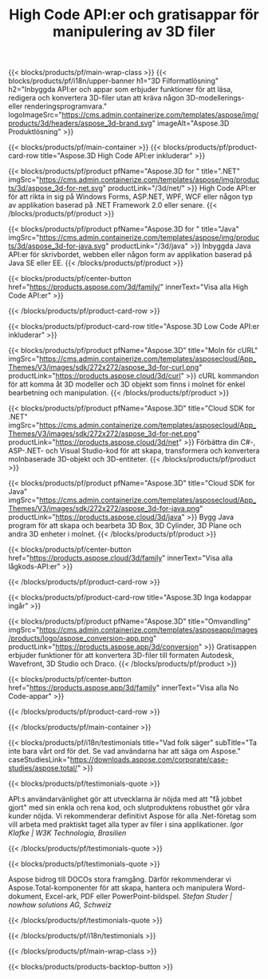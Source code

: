 ﻿---
title: "High Code API:er och gratisappar för manipulering av 3D filer "
weight: 1460
url: /sv/
description: Skapa redigera och konvertera 3D filer. Ingen 3D-modelleringsprogramvara krävs. Arbeta med geometri, scenhierarki, dela eller dela maskor, animera objekt, lägg till en målkamera.
google_site_verification: pJzfspWbY9hmASAU3ozD0x1YVIt8rcjsmkvNtlT8jsM
---
{{< blocks/products/pf/main-wrap-class >}}
{{< blocks/products/pf/i18n/upper-banner h1="3D Filformatlösning" h2="Inbyggda API:er och appar som erbjuder funktioner för att läsa, redigera och konvertera 3D-filer utan att kräva någon 3D-modellerings- eller renderingsprogramvara." logoImageSrc="https://cms.admin.containerize.com/templates/aspose/img/products/3d/headers/aspose_3d-brand.svg" imageAlt="Aspose.3D Produktlösning" >}}

{{< blocks/products/pf/main-container >}}
{{< blocks/products/pf/product-card-row title="Aspose.3D High Code API:er inkluderar" >}}

{{< blocks/products/pf/product pfName="Aspose.3D for " title=".NET" imgSrc="https://cms.admin.containerize.com/templates/aspose/img/products/3d/aspose_3d-for-net.svg" productLink="/3d/net/" >}}
High Code API:er för att rikta in sig på Windows Forms, ASP.NET, WPF, WCF eller någon typ av applikation baserad på .NET Framework 2.0 eller senare.
{{< /blocks/products/pf/product >}}

{{< blocks/products/pf/product pfName="Aspose.3D for " title="Java" imgSrc="https://cms.admin.containerize.com/templates/aspose/img/products/3d/aspose_3d-for-java.svg" productLink="/3d/java" >}}
Inbyggda Java API:er för skrivbordet, webben eller någon form av applikation baserad på Java SE eller EE.
{{< /blocks/products/pf/product >}}

{{< blocks/products/pf/center-button href="https://products.aspose.com/3d/family/" innerText="Visa alla High Code API:er" >}}

{{< /blocks/products/pf/product-card-row >}}

{{< blocks/products/pf/product-card-row title="Aspose.3D Low Code API:er inkluderar" >}}

{{< blocks/products/pf/product pfName="Aspose.3D" title="Moln för cURL" imgSrc="https://cms.admin.containerize.com/templates/asposecloud/App_Themes/V3/images/sdk/272x272/aspose_3d-for-curl.png" productLink="https://products.aspose.cloud/3d/curl" >}}
cURL kommandon för att komma åt 3D modeller och 3D objekt som finns i molnet för enkel bearbetning och manipulation.
{{< /blocks/products/pf/product >}}

{{< blocks/products/pf/product pfName="Aspose.3D" title="Cloud SDK for .NET" imgSrc="https://cms.admin.containerize.com/templates/asposecloud/App_Themes/V3/images/sdk/272x272/aspose_3d-for-net.png" productLink="https://products.aspose.cloud/3d/net" >}}
Förbättra din C#-, ASP-.NET- och Visual Studio-kod för att skapa, transformera och konvertera molnbaserade 3D-objekt och 3D-entiteter.
{{< /blocks/products/pf/product >}}

{{< blocks/products/pf/product pfName="Aspose.3D" title="Cloud SDK for Java" imgSrc="https://cms.admin.containerize.com/templates/asposecloud/App_Themes/V3/images/sdk/272x272/aspose_3d-for-java.png" productLink="https://products.aspose.cloud/3d/java" >}}
Bygg Java program för att skapa och bearbeta 3D Box, 3D Cylinder, 3D Plane och andra 3D enheter i molnet.
{{< /blocks/products/pf/product >}}

{{< blocks/products/pf/center-button href="https://products.aspose.cloud/3d/family" innerText="Visa alla lågkods-API:er" >}}

{{< /blocks/products/pf/product-card-row >}}

{{< blocks/products/pf/product-card-row title="Aspose.3D Inga kodappar ingår" >}}

{{< blocks/products/pf/product pfName="Aspose.3D" title="Omvandling" imgSrc="https://cms.admin.containerize.com/templates/asposeapp/images/products/logo/aspose_conversion-app.png" productLink="https://products.aspose.app/3d/conversion" >}}
Gratisappen erbjuder funktioner för att konvertera 3D-filer till formaten Autodesk, Wavefront, 3D Studio och Draco.
{{< /blocks/products/pf/product >}}

{{< blocks/products/pf/center-button href="https://products.aspose.app/3d/family" innerText="Visa alla No Code-appar" >}}

{{< /blocks/products/pf/product-card-row >}}

{{< /blocks/products/pf/main-container >}}

{{< blocks/products/pf/i18n/testimonials title="Vad folk säger" subTitle="Ta inte bara vårt ord för det. Se vad användarna har att säga om Aspose." caseStudiesLink="https://downloads.aspose.com/corporate/case-studies/aspose.total/" >}}

{{< blocks/products/pf/testimonials-quote >}}
<p class="first">
 API:s användarvänlighet gör att utvecklarna är nöjda med att "få jobbet gjort" med sin enkla och rena kod, och slutproduktens robusthet gör våra kunder nöjda. Vi rekommenderar definitivt Aspose för alla .Net-företag som vill arbeta med praktiskt taget alla typer av filer i sina applikationer.
 <em>
  Igor Klafke | W3K Technologia, Brasilien
 </em>
</p>

{{< /blocks/products/pf/testimonials-quote >}}

{{< blocks/products/pf/testimonials-quote >}}
<p class="second">
 Aspose bidrog till DOCOs stora framgång. Därför rekommenderar vi Aspose.Total-komponenter för att skapa, hantera och manipulera Word-dokument, Excel-ark, PDF eller PowerPoint-bildspel.
 <em>
  Stefan Studer | nowhow solutions AG, Schweiz
 </em>
</p>

{{< /blocks/products/pf/testimonials-quote >}}

{{< /blocks/products/pf/i18n/testimonials >}}

{{< /blocks/products/pf/main-wrap-class >}}

{{< blocks/products/products-backtop-button >}}